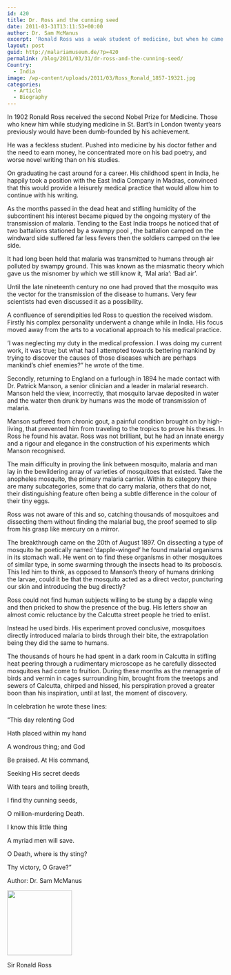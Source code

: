 ```yaml
---
id: 420
title: Dr. Ross and the cunning seed
date: 2011-03-31T13:11:53+00:00
author: Dr. Sam McManus
excerpt: 'Ronald Ross was a weak student of medicine, but when he came to sub-continent he got interested in mystery of malaria transmission, which consequently earned him the Nobel Prize for medicine. He did lots of experiments and found that malaria was transmitted via pregnant anopheles mosquito. '
layout: post
guid: http://malariamuseum.de/?p=420
permalink: /blog/2011/03/31/dr-ross-and-the-cunning-seed/
Country:
  - India
image: /wp-content/uploads/2011/03/Ross_Ronald_1857-19321.jpg
categories:
  - Article
  - Biography
---
```

In 1902 Ronald Ross received the second Nobel Prize for Medicine. Those who knew him while studying medicine in St. Bart’s in London twenty years previously would have been dumb-founded by his achievement.

He was a feckless student. Pushed into medicine by his doctor father and the need to earn money, he concentrated more on his bad poetry, and worse novel writing than on his studies.
  
On graduating he cast around for a career. His childhood spent in India, he happily took a position with the East India Company in Madras, convinced that this would provide a leisurely medical practice that would allow him to continue with his writing.

As the months passed in the dead heat and stifling humidity of the subcontinent his interest became piqued by the ongoing mystery of the transmission of malaria. Tending to the East India troops he noticed that of two battalions stationed by a swampy pool , the battalion camped on the windward side suffered far less fevers then the soldiers camped on the lee side.

It had long been held that malaria was transmitted to humans through air polluted by swampy ground. This was known as the miasmatic theory which gave us the misnomer by which we still know it, ‘Mal aria’: ‘Bad air’.

Until the late nineteenth century no one had proved that the mosquito was the vector for the transmission of the disease to humans. Very few scientists had even discussed it as a possibility.

A confluence of serendipities led Ross to question the received wisdom. Firstly his complex personality underwent a change while in India. His focus moved away from the arts to a vocational approach to his medical practice.
  
‘I was neglecting my duty in the medical profession. I was doing my current work, it was true; but what had I attempted towards bettering mankind by trying to discover the causes of those diseases which are perhaps mankind’s chief enemies?” he wrote of the time.

Secondly, returning to England on a furlough in 1894 he made contact with Dr. Patrick Manson, a senior clinician and a leader in malarial research. Manson held the view, incorrectly, that mosquito larvae deposited in water and the water then drunk by humans was the mode of transmission of malaria.

Manson suffered from chronic gout, a painful condition brought on by high-living, that prevented him from traveling to the tropics to prove his theses. In Ross he found his avatar. Ross was not brilliant, but he had an innate energy and a rigour and elegance in the construction of his experiments which Manson recognised.

The main difficulty in proving the link between mosquito, malaria and man lay in the bewildering array of varieties of mosquitoes that existed. Take the anopheles mosquito, the primary malaria carrier. Within its category there are many subcategories, some that do carry malaria, others that do not, their distinguishing feature often being a subtle difference in the colour of their tiny eggs.
  
Ross was not aware of this and so, catching thousands of mosquitoes and dissecting them without finding the malarial bug, the proof seemed to slip from his grasp like mercury on a mirror.

The breakthrough came on the 20th of August 1897. On dissecting a type of mosquito he poetically named ‘dapple-winged‘ he found malarial organisms in its stomach wall. He went on to find these organisms in other mosquitoes of similar type, in some swarming through the insects head to its proboscis. This led him to think, as opposed to Manson’s theory of humans drinking the larvae, could it be that the mosquito acted as a direct vector, puncturing our skin and introducing the bug directly?

Ross could not find human subjects willing to be stung by a dapple wing and then pricked to show the presence of the bug. His letters show an almost comic reluctance by the Calcutta street people he tried to enlist.

Instead he used birds. His experiment proved conclusive, mosquitoes directly introduced malaria to birds through their bite, the extrapolation being they did the same to humans.

The thousands of hours he had spent in a dark room in Calcutta in stifling heat peering through a rudimentary microscope as he carefully dissected mosquitoes had come to fruition. During these months as the menagerie of birds and vermin in cages surrounding him, brought from the treetops and sewers of Calcutta, chirped and hissed, his perspiration proved a greater boon than his inspiration, until at last, the moment of discovery.

In celebration he wrote these lines:

“This day relenting God
  
Hath placed within my hand
  
A wondrous thing; and God
  
Be praised. At His command,
  
Seeking His secret deeds
  
With tears and toiling breath,
  
I find thy cunning seeds,
  
O million-murdering Death.
  
I know this little thing
  
A myriad men will save.
  
O Death, where is thy sting?
  
Thy victory, O Grave?”

Author: Dr. Sam McManus

<div id="attachment_426" style="width: 160px" class="wp-caption alignnone">
  <a href="http://malariamuseum.de/wp-content/uploads/2011/03/Ross_Ronald_1857-1932.jpg"><img class="size-thumbnail wp-image-426" title="Ross_Ronald_1857-1932" alt="" src="http://malariamuseum.de/wp-content/uploads/2011/03/Ross_Ronald_1857-1932-150x150.jpg" width="150" height="150" /></a>
  
  <p class="wp-caption-text">
    Sir Ronald Ross
  </p>
</div>